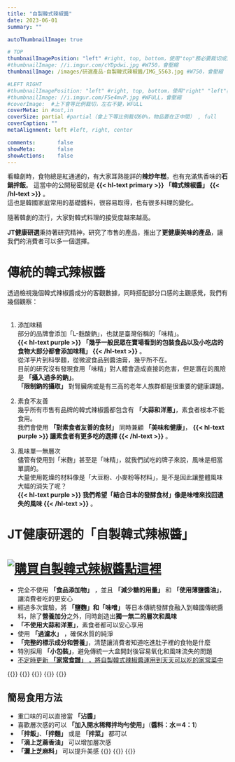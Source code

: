 ```yaml
---
title: "自製韓式辣椒醬"
date: 2023-06-01
summary: ""

autoThumbnailImage: true

# TOP
thumbnailImagePosition: "left" #right, top, bottom，使用"top"務必要裁切成寬度750，這樣才會正確顯示，其他用原尺寸即可
#thumbnailImage: //i.imgur.com/cYDpdwi.jpg #W750，會壓縮
thumbnailImage: /images/研選產品-自製韓式辣椒醬/IMG_5563.jpg #W750，會壓縮

#LEFT RIGHT
#thumbnailImagePosition: "left" #right, top, bottom，使用"right" "left"務必要裁切成接近正方形，這樣才會正確顯示
#thumbnailImage: //i.imgur.com/F5e4mvP.jpg #WFULL，會壓縮
#coverImage:  #上下會等比例裁切，左右不變，WFULL
coverMeta: in #out,in
coverSize: partial #partial（會上下等比例裁切60%，物品要在正中間） , full
coverCaption: ""
metaAlignment: left #left, right, center

comments:       false
showMeta:       false
showActions:    false
---
```

看韓劇時，食物總是紅通通的，有大家耳熟能詳的**辣炒年糕**，也有充滿焦香味的**石鍋拌飯**。
這當中的公開秘密就是
**{{< hl-text primary >}}
「韓式辣椒醬」
{{< /hl-text >}}**
。\
這也是韓國家庭常用的基礎醬料，很容易取得，也有很多料理的變化。
<!--more-->
隨著韓劇的流行，大家對韓式料理的接受度越來越高。

**JT健康研選**秉持著研究精神，研究了市售的產品，推出了**更健康美味的產品**，讓我們的消費者可以多一個選擇。

# 傳統的韓式辣椒醬
透過檢視幾個韓式辣椒醬成分的客觀數據，同時搭配部分口感的主觀感覺，我們有幾個觀察：
######
1. 添加味精\
   部分的品牌會添加「L-麩酸鈉」，也就是臺灣俗稱的「味精」。\
   **{{< hl-text purple >}}
	「幾乎一般民眾在賣場看到的包裝食品以及小吃店的食物大部分都會添加味精」
	{{< /hl-text >}}**
	。\
	從洋芋片到科學麵，從微波食品到醬油膏，幾乎所不在。\
	目前的研究沒有發現食用「味精」對人體會造成直接的危害，但是潛在的風險是 **「攝入過多的鈉」**。\
	**「限制鈉的攝取」** 對腎臟病或是有三高的老年人族群都是很重要的健康課題。
	   
2. 素食不友善\
   幾乎所有市售有品牌的韓式辣椒醬都包含有 **「大蒜和洋蔥」**，素食者根本不能食用。\
   我們會使用 **「對素食者友善的食材」** 同時兼顧 **「美味和健康」**，
    **{{< hl-text purple >}}
	讓素食者有更多吃的選擇
	{{< /hl-text >}}**
	。
   
3. 風味單一無層次\
   儘管有使用到「米麴」甚至是「味精」，就我們試吃的牌子來說，風味是相當單調的。\
   大量使用乾燥的材料像是「大豆粉、小麥粉等材料」，是不是因此讓整體風味大幅的消失了呢？\
   **{{< hl-text purple >}}
   我們希望「結合日本的發酵食材」像是味噌來找回遺失的風味
   {{< /hl-text >}}**
   。

# JT健康研選的「自製韓式辣椒醬」
# [![](/images/JT健康研選-購買點我1.png "購買自製韓式辣椒醬點這裡")](https://forms.gle/qg8PLDNaRkxjby8t7)

* 完全不使用 **「食品添加物」** ，並且 **「減少糖的用量」** 和 **「使用薄鹽醬油」**，讓消費者吃的更安心
* 經過多次實驗，將 **「鹽麴」**和**「味噌」** 等日本傳統發酵食融入到韓國傳統醬料，除了**營養加分**之外，同時創造出**獨一無二的層次和風味**
* **「不使用大蒜和洋蔥」**，素食者都可以安心享用
* 使用 **「過濾水」** ，確保水質的純淨
* **「完整的標示成分和營養」**，清楚讓消費者知道吃進肚子裡的食物是什麼
* 特別採用 **「小包裝」**，避免傳統一大盒開封後容易氧化和風味流失的問題
* [不定時更新 **「家常食譜」** ，將自製韓式辣椒醬運用到天天可以吃的家常菜中][URL1]

{{<image classes="clear">}}
{{<image classes="fancybox fig-33" thumbnail-width="94.5%" thumbnail-height="94.5%" src="/images/研選產品-自製韓式辣椒醬/IMG_5578.jpg" title="" >}}
{{<image classes="fancybox fig-33" thumbnail-width="85%" thumbnail-height="85%" src="/images/食品標示/自製韓式辣椒醬食品標示.jpg" title="" >}}
{{<image classes="fancybox fig-33" thumbnail-width="100%" thumbnail-height="100%" src="/images/研選產品-自製韓式辣椒醬/IMG_5602.jpg" title="" >}}
{{<image classes="clear">}}

## 簡易食用方法
- 重口味的可以直接當 **「沾醬」**
- 喜歡層次感的可以 **「加入開水稀釋拌均勻使用」**（**醬料：水＝4：1**）
- **「拌飯」**、**「拌麵」** 或是 **「拌菜」** 都可以
- **「滴上芝蔴香油」** 可以增加層次感
- **「灑上芝麻料」** 可以提升美感
{{<image classes="clear">}}
{{<image classes="fancybox fig-50" thumbnail-width="94.5%" thumbnail-height="94.5%" src="/images/研選產品-自製韓式辣椒醬/IMG_5667.jpg" title="" >}}
{{<image classes="clear">}}

[URL1]: /tags/自製韓式辣椒醬/